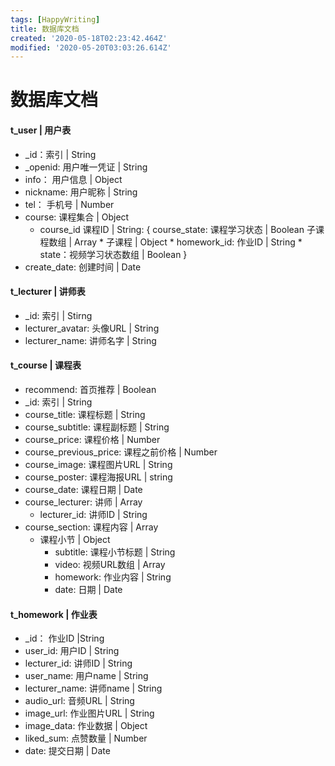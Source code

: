 ```yaml
---
tags: [HappyWriting]
title: 数据库文档
created: '2020-05-18T02:23:42.464Z'
modified: '2020-05-20T03:03:26.614Z'
---
```


# 数据库文档

#### t_user | 用户表
* _id：索引 | String
* _openid: 用户唯一凭证 | String
* info： 用户信息 | Object
* nickname: 用户昵称 | String
* tel： 手机号 | Number
* course: 课程集合 | Object
    * course_id 课程ID | String: {
        course_state: 课程学习状态 | Boolean
        子课程数组 | Array
          * 子课程 | Object
            * homework_id: 作业ID | String
            * state：视频学习状态数组 | Boolean
      }
* create_date: 创建时间 | Date

#### t_lecturer | 讲师表
* _id: 索引 | Stirng
* lecturer_avatar: 头像URL | String
* lecturer_name: 讲师名字 | String

#### t_course | 课程表
* recommend: 首页推荐 | Boolean
* _id: 索引 | String
* course_title: 课程标题 | String
* course_subtitle: 课程副标题 | String
* course_price: 课程价格 | Number
* course_previous_price: 课程之前价格 | Number
* course_image: 课程图片URL | String
* course_poster: 课程海报URL | string
* course_date: 课程日期 | Date
* course_lecturer: 讲师 | Array
    * lecturer_id: 讲师ID | String
* course_section: 课程内容 | Array
  * 课程小节 | Object
    * subtitle: 课程小节标题 | String
    * video: 视频URL数组 | Array
    * homework: 作业内容 | String 
    * date: 日期 | Date

#### t_homework | 作业表
* _id： 作业ID |String
* user_id: 用户ID | String
* lecturer_id: 讲师ID | String
* user_name: 用户name | String
* lecturer_name: 讲师name | String
* audio_url: 音频URL | String
* image_url: 作业图片URL | String
* image_data: 作业数据 | Object
* liked_sum: 点赞数量 | Number
* date: 提交日期 | Date

